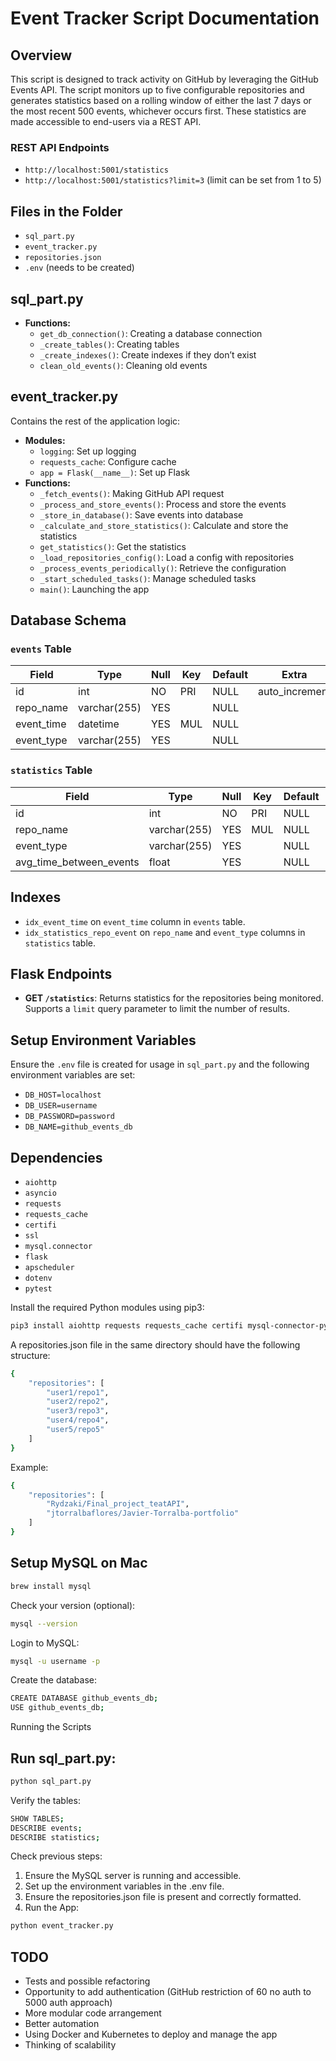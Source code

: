 # Event Tracker Script Documentation

## Overview
This script is designed to track activity on GitHub by leveraging the GitHub Events API. The script monitors up to five configurable repositories and generates statistics based on a rolling window of either the last 7 days or the most recent 500 events, whichever occurs first. These statistics are made accessible to end-users via a REST API.

### REST API Endpoints
- `http://localhost:5001/statistics`
- `http://localhost:5001/statistics?limit=3` (limit can be set from 1 to 5)

## Files in the Folder
- `sql_part.py`
- `event_tracker.py`
- `repositories.json`
- `.env` (needs to be created)

## sql_part.py
- **Functions:**
  - `get_db_connection()`: Creating a database connection
  - `_create_tables()`: Creating tables
  - `_create_indexes()`: Create indexes if they don’t exist
  - `clean_old_events()`: Cleaning old events

## event_tracker.py
Contains the rest of the application logic:
- **Modules:**
  - `logging`: Set up logging
  - `requests_cache`: Configure cache
  - `app = Flask(__name__)`: Set up Flask
- **Functions:**
  - `_fetch_events()`: Making GitHub API request
  - `_process_and_store_events()`: Process and store the events
  - `_store_in_database()`: Save events into database
  - `_calculate_and_store_statistics()`: Calculate and store the statistics
  - `get_statistics()`: Get the statistics
  - `_load_repositories_config()`: Load a config with repositories
  - `_process_events_periodically()`: Retrieve the configuration
  - `_start_scheduled_tasks()`: Manage scheduled tasks
  - `main()`: Launching the app

## Database Schema
### `events` Table
| Field      | Type         | Null | Key | Default | Extra          |
|------------|--------------|------|-----|---------|----------------|
| id         | int          | NO   | PRI | NULL    | auto_increment |
| repo_name  | varchar(255) | YES  |     | NULL    |                |
| event_time | datetime     | YES  | MUL | NULL    |                |
| event_type | varchar(255) | YES  |     | NULL    |                |

### `statistics` Table
| Field                   | Type         | Null | Key | Default | Extra          |
|-------------------------|--------------|------|-----|---------|----------------|
| id                      | int          | NO   | PRI | NULL    | auto_increment |
| repo_name               | varchar(255) | YES  | MUL | NULL    |                |
| event_type              | varchar(255) | YES  |     | NULL    |                |
| avg_time_between_events | float        | YES  |     | NULL    |                |

## Indexes
- `idx_event_time` on `event_time` column in `events` table.
- `idx_statistics_repo_event` on `repo_name` and `event_type` columns in `statistics` table.

## Flask Endpoints
- **GET `/statistics`**: Returns statistics for the repositories being monitored. Supports a `limit` query parameter to limit the number of results.

## Setup Environment Variables
Ensure the `.env` file is created for usage in `sql_part.py` and the following environment variables are set:

 - `DB_HOST=localhost`
 - `DB_USER=username`
 - `DB_PASSWORD=password`
 - `DB_NAME=github_events_db`

## Dependencies
- `aiohttp`
- `asyncio`
- `requests`
- `requests_cache`
- `certifi`
- `ssl`
- `mysql.connector`
- `flask`
- `apscheduler`
- `dotenv`
- `pytest`

Install the required Python modules using pip3:

```sh
pip3 install aiohttp requests requests_cache certifi mysql-connector-python flask apscheduler python-dotenv pytest
```

A repositories.json file in the same directory should have the following structure:

```sh
{
    "repositories": [
        "user1/repo1",
        "user2/repo2",
        "user3/repo3",
        "user4/repo4",
        "user5/repo5"
    ]
}
```
Example:
```sh
{
    "repositories": [
        "Rydzaki/Final_project_teatAPI",
        "jtorralbaflores/Javier-Torralba-portfolio"
    ]
}
```
## Setup MySQL on Mac

```sh
brew install mysql
```
Check your version (optional):

```sh
mysql --version
```
Login to MySQL:

```sh
mysql -u username -p
```
Create the database:

```sh
CREATE DATABASE github_events_db;
USE github_events_db;
```
Running the Scripts

## Run sql_part.py:

```sh
python sql_part.py
```
Verify the tables:

```sh
SHOW TABLES;
DESCRIBE events;
DESCRIBE statistics;
```
Check previous steps:
1. Ensure the MySQL server is running and accessible.
2. Set up the environment variables in the .env file.
3. Ensure the repositories.json file is present and correctly formatted.
4. Run the App:

```sh
python event_tracker.py
```

## TODO
 - Tests and possible refactoring
 - Opportunity to add authentication (GitHub restriction of 60 no auth to 5000 auth approach)
 - More modular code arrangement
 - Better automation
 - Using Docker and Kubernetes to deploy and manage the app
 - Thinking of scalability


